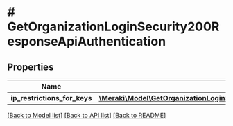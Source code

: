 # # GetOrganizationLoginSecurity200ResponseApiAuthentication

## Properties

Name | Type | Description | Notes
------------ | ------------- | ------------- | -------------
**ip_restrictions_for_keys** | [**\Meraki\Model\GetOrganizationLoginSecurity200ResponseApiAuthenticationIpRestrictionsForKeys**](GetOrganizationLoginSecurity200ResponseApiAuthenticationIpRestrictionsForKeys.md) |  | [optional]

[[Back to Model list]](../../README.md#models) [[Back to API list]](../../README.md#endpoints) [[Back to README]](../../README.md)
